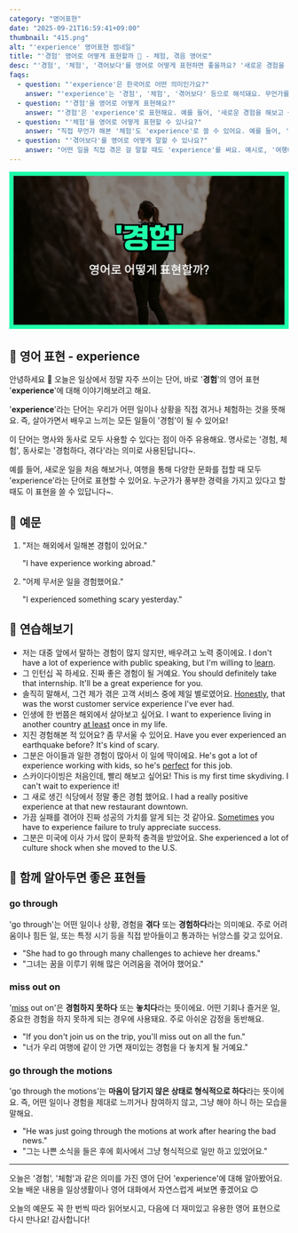 ```yaml
---
category: "영어표현"
date: "2025-09-21T16:59:41+09:00"
thumbnail: "415.png"
alt: "'experience' 영어표현 썸네일"
title: "'경험' 영어로 어떻게 표현할까 🌱 - 체험, 겪음 영어로"
desc: "'경험', '체험', '겪어보다'를 영어로 어떻게 표현하면 좋을까요? '새로운 경험을 해보고 싶어요.', '여행에서 많은 것을 경험했어요.' 등을 영어로 표현하는 법을 배워봅시다. 다양한 예문을 통해서 연습하고 본인의 표현으로 만들어 보세요."
faqs:
  - question: "'experience'은 한국어로 어떤 의미인가요?"
    answer: "'experience'는 '경험', '체험', '겪어보다' 등으로 해석돼요. 무언가를 직접 해보거나, 어떤 일을 겪은 적이 있을 때 쓰는 표현이에요."
  - question: "'경험'을 영어로 어떻게 표현해요?"
    answer: "'경험'은 'experience'로 표현해요. 예를 들어, '새로운 경험을 해보고 싶어요.'는 'I want to have a new experience.'라고 해요."
  - question: "'체험'을 영어로 어떻게 표현할 수 있나요?"
    answer: "직접 무언가 해본 '체험'도 'experience'로 쓸 수 있어요. 예를 들어, '이 워크숍에서 특별한 체험을 했어요.'는 'I had a special experience at this workshop.'이라고 해요."
  - question: "'겪어보다'를 영어로 어떻게 말할 수 있나요?"
    answer: "어떤 일을 직접 겪은 걸 말할 때도 'experience'를 써요. 예시로, '여행에서 많은 것을 경험했어요.'는 'I experienced a lot during my trip.'이라고 말해요."
---
```


!['experience' 영어표현](./415.png)

## 🌟 영어 표현 - experience

안녕하세요 👋 오늘은 일상에서 정말 자주 쓰이는 단어, 바로 '**경험**'의 영어 표현 '**experience**'에 대해 이야기해보려고 해요.

'**experience**'라는 단어는 우리가 어떤 일이나 상황을 직접 겪거나 체험하는 것을 뜻해요. 즉, 살아가면서 배우고 느끼는 모든 일들이 '경험'이 될 수 있어요!

이 단어는 명사와 동사로 모두 사용할 수 있다는 점이 아주 유용해요. 명사로는 '경험, 체험', 동사로는 '경험하다, 겪다'라는 의미로 사용된답니다~.

예를 들어, 새로운 일을 처음 해보거나, 여행을 통해 다양한 문화를 접할 때 모두 'experience'라는 단어로 표현할 수 있어요. 누군가가 풍부한 경력을 가지고 있다고 할 때도 이 표현을 쓸 수 있답니다~.

## 📖 예문

1. "저는 해외에서 일해본 경험이 있어요."

   "I have experience working abroad."

2. "어제 무서운 일을 경험했어요."

   "I experienced something scary yesterday."

## 💬 연습해보기

<ul data-interactive-list>

  <li data-interactive-item>
    <span data-toggler>저는 대중 앞에서 말하는 경험이 많지 않지만, 배우려고 노력 중이에요.</span>
    <span data-answer>I don't have a lot of experience with public speaking, but I'm willing to <a href="/blog/in-english/245.learn/">learn</a>.</span>
  </li>

  <li data-interactive-item>
    <span data-toggler>그 인턴십 꼭 하세요. 진짜 좋은 경험이 될 거예요.</span>
    <span data-answer>You should definitely take that internship. It'll be a great experience for you.</span>
  </li>

  <li data-interactive-item>
    <span data-toggler>솔직히 말해서, 그건 제가 겪은 고객 서비스 중에 제일 별로였어요.</span>
    <span data-answer><a href="/blog/in-english/336.honestly/">Honestly</a>, that was the worst customer service experience I've ever had.</span>
  </li>

  <li data-interactive-item>
    <span data-toggler>인생에 한 번쯤은 해외에서 살아보고 싶어요.</span>
    <span data-answer>I want to experience living in another country <a href="/blog/in-english/167.at-least/">at least</a> once in my life.</span>
  </li>

  <li data-interactive-item>
    <span data-toggler>지진 경험해본 적 있어요? 좀 무서울 수 있어요.</span>
    <span data-answer>Have you ever experienced an earthquake before? It's kind of scary.</span>
  </li>

  <li data-interactive-item>
    <span data-toggler>그분은 아이들과 일한 경험이 많아서 이 일에 딱이에요.</span>
    <span data-answer>He's got a lot of experience working with kids, so he's <a href="/blog/in-english/413.perfect/">perfect</a> for this job.</span>
  </li>

  <li data-interactive-item>
    <span data-toggler>스카이다이빙은 처음인데, 빨리 해보고 싶어요!</span>
    <span data-answer>This is my first time skydiving. I can't wait to experience it!</span>
  </li>

  <li data-interactive-item>
    <span data-toggler>그 새로 생긴 식당에서 정말 좋은 경험 했어요.</span>
    <span data-answer>I had a really positive experience at that new restaurant downtown.</span>
  </li>

  <li data-interactive-item>
    <span data-toggler>가끔 실패를 겪어야 진짜 성공의 가치를 알게 되는 것 같아요.</span>
    <span data-answer><a href="/blog/in-english/270.sometimes/">Sometimes</a> you have to experience failure to truly appreciate success.</span>
  </li>

  <li data-interactive-item>
    <span data-toggler>그분은 미국에 이사 가서 많이 문화적 충격을 받았어요.</span>
    <span data-answer>She experienced a lot of culture shock when she moved to the U.S.</span>
  </li>

</ul>

## 🤝 함께 알아두면 좋은 표현들

### go through

'go through'는 어떤 일이나 상황, 경험을 **겪다** 또는 **경험하다**라는 의미예요. 주로 어려움이나 힘든 일, 또는 특정 시기 등을 직접 받아들이고 통과하는 뉘앙스를 갖고 있어요.

- "She had to go through many challenges to achieve her dreams."
- "그녀는 꿈을 이루기 위해 많은 어려움을 겪어야 했어요."

### miss out on

'[miss](/blog/in-english/339.miss/) out on'은 **경험하지 못하다** 또는 **놓치다**라는 뜻이에요. 어떤 기회나 즐거운 일, 중요한 경험을 하지 못하게 되는 경우에 사용돼요. 주로 아쉬운 감정을 동반해요.

- "If you don't join us on the trip, you'll miss out on all the fun."
- "너가 우리 여행에 같이 안 가면 재미있는 경험을 다 놓치게 될 거예요."

### go through the motions

'go through the motions'는 **마음이 담기지 않은 상태로 형식적으로 하다**라는 뜻이에요. 즉, 어떤 일이나 경험을 제대로 느끼거나 참여하지 않고, 그냥 해야 하니 하는 모습을 말해요.

- "He was just going through the motions at work after hearing the bad news."
- "그는 나쁜 소식을 들은 후에 회사에서 그냥 형식적으로 일만 하고 있었어요."

---

오늘은 '경험', '체험'과 같은 의미를 가진 영어 단어 'experience'에 대해 알아봤어요. 오늘 배운 내용을 일상생활이나 영어 대화에서 자연스럽게 써보면 좋겠어요 😊

오늘의 예문도 꼭 한 번씩 따라 읽어보시고, 다음에 더 재미있고 유용한 영어 표현으로 다시 만나요! 감사합니다!
